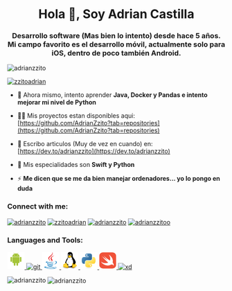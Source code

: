 <h1 align="center">Hola 👋, Soy Adrian Castilla</h1>
<h3 align="center">Desarrollo software (Mas bien lo intento) desde hace 5 años. Mi campo favorito es el desarrollo móvil, actualmente solo para iOS, dentro de poco también Android.</h3>

<p align="left"> <img src="https://komarev.com/ghpvc/?username=adrianzzito&label=Profile%20views&color=0e75b6&style=flat" alt="adrianzzito" /> </p>

<p align="left"> <a href="https://twitter.com/zzitoadrian" target="blank"><img src="https://img.shields.io/twitter/follow/zzitoadrian?logo=twitter&style=for-the-badge" alt="zzitoadrian" /></a> </p>

- 🌱 Ahora mismo, intento aprender **Java, Docker y Pandas e intento mejorar mi nivel de Python**

- 👨‍💻 Mis proyectos estan disponibles aqui: [https://github.com/AdrianZzito?tab=repositories](https://github.com/AdrianZzito?tab=repositories)

- 📝 Escribo articulos (Muy de vez en cuando) en: [https://dev.to/adrianzzito](https://dev.to/adrianzzito)

- 💬 Mis especialidades son **Swift y Python**

- ⚡ **Me dicen que se me da bien manejar ordenadores... yo lo pongo en duda**

<h3 align="left">Connect with me:</h3>
<p align="left">
<a href="https://dev.to/adrianzzito" target="blank"><img align="center" src="https://raw.githubusercontent.com/rahuldkjain/github-profile-readme-generator/master/src/images/icons/Social/devto.svg" alt="adrianzzito" height="30" width="40" /></a>
<a href="https://twitter.com/zzitoadrian" target="blank"><img align="center" src="https://raw.githubusercontent.com/rahuldkjain/github-profile-readme-generator/master/src/images/icons/Social/twitter.svg" alt="zzitoadrian" height="30" width="40" /></a>
<a href="https://stackoverflow.com/users/AdriánZzito" target="blank"><img align="center" src="https://raw.githubusercontent.com/rahuldkjain/github-profile-readme-generator/master/src/images/icons/Social/stack-overflow.svg" alt="adrianzzito" height="30" width="40" /></a>
<a href="https://instagram.com/adrianzzitoo" target="blank"><img align="center" src="https://raw.githubusercontent.com/rahuldkjain/github-profile-readme-generator/master/src/images/icons/Social/instagram.svg" alt="adrianzzitoo" height="30" width="40" /></a>
</p>

<h3 align="left">Languages and Tools:</h3>
<p align="left"> <a href="https://developer.android.com" target="_blank" rel="noreferrer"> <img src="https://raw.githubusercontent.com/devicons/devicon/master/icons/android/android-original-wordmark.svg" alt="android" width="40" height="40"/> </a> <a href="https://git-scm.com/" target="_blank" rel="noreferrer"> <img src="https://www.vectorlogo.zone/logos/git-scm/git-scm-icon.svg" alt="git" width="40" height="40"/> </a> <a href="https://www.java.com" target="_blank" rel="noreferrer"> <img src="https://raw.githubusercontent.com/devicons/devicon/master/icons/java/java-original.svg" alt="java" width="40" height="40"/> </a> <a href="https://www.linux.org/" target="_blank" rel="noreferrer"> <img src="https://raw.githubusercontent.com/devicons/devicon/master/icons/linux/linux-original.svg" alt="linux" width="40" height="40"/> </a> <a href="https://www.python.org" target="_blank" rel="noreferrer"> <img src="https://raw.githubusercontent.com/devicons/devicon/master/icons/python/python-original.svg" alt="python" width="40" height="40"/> </a> <a href="https://developer.apple.com/swift/" target="_blank" rel="noreferrer"> <img src="https://raw.githubusercontent.com/devicons/devicon/master/icons/swift/swift-original.svg" alt="swift" width="40" height="40"/> </a> <a href="https://www.adobe.com/products/xd.html" target="_blank" rel="noreferrer"> <img src="https://cdn.worldvectorlogo.com/logos/adobe-xd.svg" alt="xd" width="40" height="40"/> </a> </p>

<p><img align="left" src="https://github-readme-stats.vercel.app/api/top-langs?username=adrianzzito&show_icons=true&locale=en&layout=compact" alt="adrianzzito" /></p>

<p>&nbsp;<img align="center" src="https://github-readme-stats.vercel.app/api?username=adrianzzito&show_icons=true&locale=en" alt="adrianzzito" /></p>
